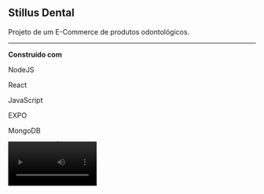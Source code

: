 **Stillus Dental**
---

Projeto de um E-Commerce de produtos odontológicos.

---
**Construído com**

NodeJS

React

JavaScript

EXPO

MongoDB

<video src='[your URL here](https://github.com/art-felipe/Stillus/assets/130235663/2c5e82fe-1fa1-4b7c-9ba0-e4cf0c15e327
)' width=180/>

